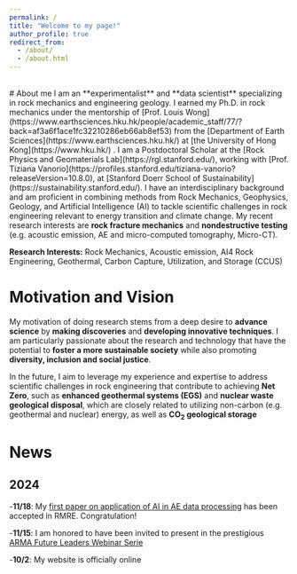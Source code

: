 ```yaml
---
permalink: /
title: "Welcome to my page!"
author_profile: true
redirect_from: 
  - /about/
  - /about.html
---
```

<br>
# About me
I am an **experimentalist** and **data scientist** specializing in rock mechanics and engineering geology. I earned my Ph.D. in rock mechanics under the mentorship of [Prof. Louis Wong](https://www.earthsciences.hku.hk/people/academic_staff/77/?back=af3a6f1ace1fc32210286eb66ab8ef53) from the [Department of Earth Sciences](https://www.earthsciences.hku.hk/) at [the University of Hong Kong](https://www.hku.hk/) . I am a Postdoctoral Scholar at the [Rock Physics and Geomaterials Lab](https://rgl.stanford.edu/), working with [Prof. Tiziana Vanorio](https://profiles.stanford.edu/tiziana-vanorio?releaseVersion=10.8.0), at [Stanford Doerr School of Sustainability](https://sustainability.stanford.edu/). I have an interdisciplinary background and am proficient in combining methods from Rock Mechanics, Geophysics, Geology, and Artificial Intelligence (AI) to tackle scientific challenges in rock engineering relevant to energy transition and climate change. My recent research interests are <b>rock fracture mechanics</b> and <b>nondestructive testing</b> (e.g. acoustic emission, AE and micro-computed tomography, Micro-CT).

**Research Interests:** Rock Mechanics, Acoustic emission, AI4 Rock Engineering, Geothermal, Carbon Capture, Utilization, and Storage (CCUS)

# Motivation and Vision
My motivation of doing research stems from a deep desire to **advance science** by **making discoveries** and **developing innovative techniques**. I am particularly passionate about the research and technology that have the potential to **foster a more sustainable society** while also promoting **diversity, inclusion and social justice**.

In the future, I aim to leverage my experience and expertise to address scientific challenges in rock engineering that contribute to achieving **Net Zero**, such as **enhanced geothermal systems (EGS)** and **nuclear waste geological disposal**, which are closely related to utilizing non-carbon (e.g. geothermal and nuclear) energy, as well as **CO<sub>2</sub> geological storage**

# News
## 2024
  -**11/18**:
    My [first paper on application of AI in AE data processing](https://www.researchgate.net/publication/385906798_A_Deep-learning_P-wave_Arrival_Picker_for_Laboratory_Acoustic_Emissions_Model_Training_and_its_Performance?_sg%5B0%5D=96uMFM0dj3bjSk0gkb9BpI93_OXVmy1iyoXTeZcLG2EMshsQK5XZWWoOMe5dHIX-9hZwDc5qKEes1-Ka_VQzmxC__EHchyl2I6YAlVXc.ivrzrkHkeNYyu-WB60CSMx3VF_tYcZ6FkKrRQ1geWwCBRXzx4wCXP8Sn6GjoOsGe9OC_Y5HT9Khqv3e3K4zb9Q&_tp=eyJjb250ZXh0Ijp7ImZpcnN0UGFnZSI6ImhvbWUiLCJwYWdlIjoicHJvZmlsZSIsInByZXZpb3VzUGFnZSI6InByb2ZpbGUiLCJwb3NpdGlvbiI6InBhZ2VDb250ZW50In19) has been accepted in RMRE. Congratulation!  

  -**11/15**:
    I am honored to have been invited to present in the prestigious [ARMA Future Leaders Webinar Serie](http://armarocks.org/arma-future-leader-webinar-series/)  

  -**10/2**:
    My website is officially online


